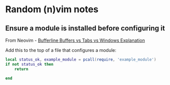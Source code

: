 # Random (n)vim notes

## Ensure a module is installed before configuring it
From Neovim - [Bufferline Buffers vs Tabs vs Windows Explanation](https://www.youtube.com/watch?v=vJAmjAax2H0)

Add this to the top of a file that configures a module:

```lua
local status_ok, example_module = pcall(require, 'example_module')
if not status_ok then
    return

end
```
